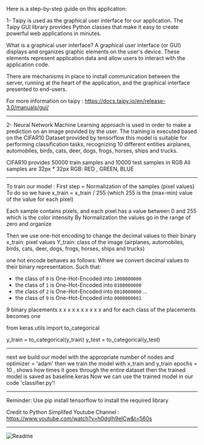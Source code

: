 Here is a step-by-step guide on this application:

1- Taipy is used as the graphical user interface for our application.
The Taipy GUI library provides Python classes that make it easy to create powerful web applications in minutes.

What is a graphical user interface?
A graphical user interface (or GUI) displays and organizes graphic elements on the user's device. These elements represent application data and allow users to interact with the application code.

There are mechanisms in place to install communication between the server, running at the heart of the application, and the graphical interface presented to end-users.

For more information on taipy : 
https://docs.taipy.io/en/release-3.0/manuals/gui/

---------------------------------------------

2- Neural Network Machine Learning approach is used in order to make a prediction on an image provided by the user.
The training is executed based on the CIFAR10 Dataset provided by tensorflow
this model is suitable for performing classification tasks, recognizing 10 different entities
airplanes, automobiles, birds, cats, deer, dogs, frogs, horses, ships and trucks.

CIFAR10 provides 50000 train samples and 10000 test samples in RGB
All samples are 32px * 32px
RGB: RED , GREEN, BLUE

---------------------------------------------

To train our model : 
First step = Normalization of the samples (pixel values) 
To do so we have x_train = x_train / 255 (which 255 is the (max-min) value of the value for each pixel)

Each sample contains pixels, and each pixel has a value between 0 and 255 which is the color intensity 
By Normalization the values go in the range of zero and organize

Then we use one-hot encoding to change the decimal values to their binary 
x_train: pixel values
Y_train: class of the image (airplanes, automobiles, birds, cats, deer, dogs, frogs, horses, ships and trucks)

one hot encode behaves as follows:
Where we convert decimal values to their binary representation. Such that:
- the class of ```0``` is One-Hot-Encoded into ```1000000000```
- the class of ```1``` is One-Hot-Encoded into ```0100000000```
- the class of ```2``` is One-Hot-Encoded into ```0010000000```
...
- the class of ```9``` is One-Hot-Encoded into ```0000000001```

9 binary placements x x x x x x x x x x 
and for each class of the placements becomes one

from keras.utils import to_categorical

y_train = to_categorical(y_train)
y_test = to_categorical(y_test)

---------------------------------------------

next we build our model with the appropriate number of nodes and optimizer = 'adam' 
then we train the model with x_train and y_train
epochs = 10 , shows how times it goes through the entire dataset
then the trained model is saved as baseline.keras
Now we can use the trained model in our code 'classifier.py'!  

---------------------------------------------
Reminder: Use pip install tensorflow to install the required library

Credit to Python Simplifed Youtube Channel : https://www.youtube.com/watch?v=h0dglh9elCw&t=560s

------------------------------------------
![Readme](https://github.com/mr-mpn/Python-ImageClassifier-NeuralNetwork-GUI/assets/135954454/8ff9a139-7773-4555-bbda-d452fd38eceb)


